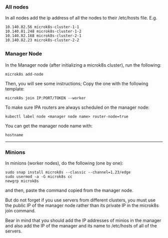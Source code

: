 ### All nodes
In all nodes add the ip address of all the nodes to their /etc/hosts file. E.g.

```
10.140.82.56 microk8s-cluster-1-1
10.140.81.248 microk8s-cluster-1-2
10.140.82.168 microk8s-cluster-2-1
10.140.82.23 microk8s-cluster-2-2
```

### Manager Node　

In the Manager node (after initializing a microk8s cluster), run the following:

`microk8s add-node`

Then, you will see some instructions; Copy the one with the following template:

`microk8s join IP:PORT/TOKEN --worker`

To make sure IPA routers are always scheduled on the manager node:
```
kubectl label node <manager node name> router-node=true
```
You can get the manager node name with:
```
hostname
```

---

### Minions
In minions (worker nodes), do the following (one by one):
```
sudo snap install microk8s --classic --channel=1.23/edge
sudo usermod -a -G microk8s cc
newgrp microk8s
```

and then, paste the command copied from the manager node.

But do not forget if you use servers from different clusters, you must use the public IP of the manager node rather than its private IP in the microk8s join command. 

Bear in mind that you should add the IP addresses of minios in the manager and also add the IP of the manager and its name to /etc/hosts of all of the servers.


